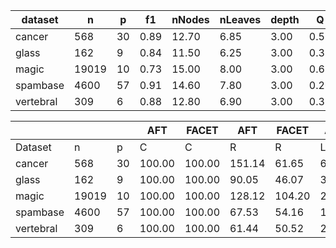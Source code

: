 | dataset | n | p | f1 | nNodes | nLeaves | depth | Q | J |
|---------|---|---|----|--------|---------|-------|---|---|
| cancer | 568 | 30 | 0.89 | 12.70 | 6.85 | 3.00 | 0.52 | 0.17 |
| glass | 162 | 9 | 0.84 | 11.50 | 6.25 | 3.00 | 0.32 | 0.38 |
| magic | 19019 | 10 | 0.73 | 15.00 | 8.00 | 3.00 | 0.65 | 0.44 |
| spambase | 4600 | 57 | 0.91 | 14.60 | 7.80 | 3.00 | 0.26 | 0.14 |
| vertebral | 309 | 6 | 0.88 | 12.80 | 6.90 | 3.00 | 0.35 | 0.55 |


|            |       |     | AFT    | FACET  | AFT   | FACET | AFT   | FACET | AFT   | FACET  |
| ---------- | ----- | --- | ------ | ------ | ----- | ----- | ----- | ----- | ----- | ------ |
| Dataset    | n     | p   | C      | C      | R     | R     | L     | L     | D     | D      |
| cancer | 568 | 30 | 100.00 | 100.00 | 151.14 | 61.65 | 6.30 | 4.65 | 4.55 | 3.49 |
| glass | 162 | 9 | 100.00 | 100.00 | 90.05 | 46.07 | 3.45 | 2.75 | 3.92 | 2.25 |
| magic | 19019 | 10 | 100.00 | 100.00 | 128.12 | 104.20 | 2.85 | 2.65 | 4.41 | 3.70 |
| spambase | 4600 | 57 | 100.00 | 100.00 | 67.53 | 54.16 | 13.35 | 4.10 | 0.80 | 0.05 |
| vertebral | 309 | 6 | 100.00 | 100.00 | 61.44 | 50.52 | 2.20 | 2.10 | 3.71 | 2.38 |
